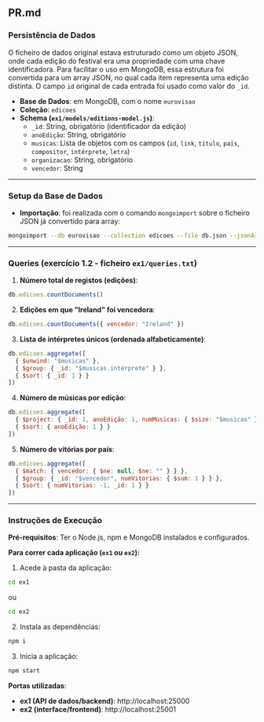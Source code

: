 
## PR.md

### Persistência de Dados

O ficheiro de dados original estava estruturado como um objeto JSON, onde cada edição do festival era uma propriedade com uma chave identificadora. Para facilitar o uso em MongoDB, essa estrutura foi convertida para um array JSON, no qual cada item representa uma edição distinta. O campo `id` original de cada entrada foi usado como valor do `_id`.

- **Base de Dados**: em MongoDB, com o nome `eurovisao`
- **Coleção**: `edicoes`
- **Schema (`ex1/models/editions-model.js`)**:
  - `_id`: String, obrigatório (identificador da edição)
  - `anoEdição`: String, obrigatório
  - `musicas`: Lista de objetos com os campos (`id`, `link`, `título`, `país`, `compositor`, `intérprete`, `letra`)
  - `organizacao`: String, obrigatório
  - `vencedor`: String

---

### Setup da Base de Dados

- **Importação**: foi realizada com o comando `mongoimport` sobre o ficheiro JSON já convertido para array:
```bash
mongoimport --db eurovisao --collection edicoes --file db.json --jsonArray
```

---

### Queries (exercício 1.2 - ficheiro `ex1/queries.txt`)

1. **Número total de registos (edições)**:
```javascript
db.edicoes.countDocuments()
```

2. **Edições em que "Ireland" foi vencedora**:
```javascript
db.edicoes.countDocuments({ vencedor: "Ireland" })
```

3. **Lista de intérpretes únicos (ordenada alfabeticamente)**:
```javascript
db.edicoes.aggregate([
  { $unwind: "$musicas" },
  { $group: { _id: "$musicas.intérprete" } },
  { $sort: { _id: 1 } }
])
```

4. **Número de músicas por edição**:
```javascript
db.edicoes.aggregate([
  { $project: { _id: 1, anoEdição: 1, numMusicas: { $size: "$musicas" } } },
  { $sort: { anoEdição: 1 } }
])
```

5. **Número de vitórias por país**:
```javascript
db.edicoes.aggregate([
  { $match: { vencedor: { $ne: null, $ne: "" } } },
  { $group: { _id: "$vencedor", numVitorias: { $sum: 1 } } },
  { $sort: { numVitorias: -1, _id: 1 } }
])
```

---

### Instruções de Execução

**Pré-requisitos**: Ter o Node.js, npm e MongoDB instalados e configurados.

**Para correr cada aplicação (`ex1` ou `ex2`):**
1. Acede à pasta da aplicação:
```bash
cd ex1
```
ou
```bash
cd ex2
```

2. Instala as dependências:
```bash
npm i
```

3. Inicia a aplicação:
```bash
npm start
```

**Portas utilizadas**:
- **ex1 (API de dados/backend)**: http://localhost:25000
- **ex2 (interface/frontend)**: http://localhost:25001
